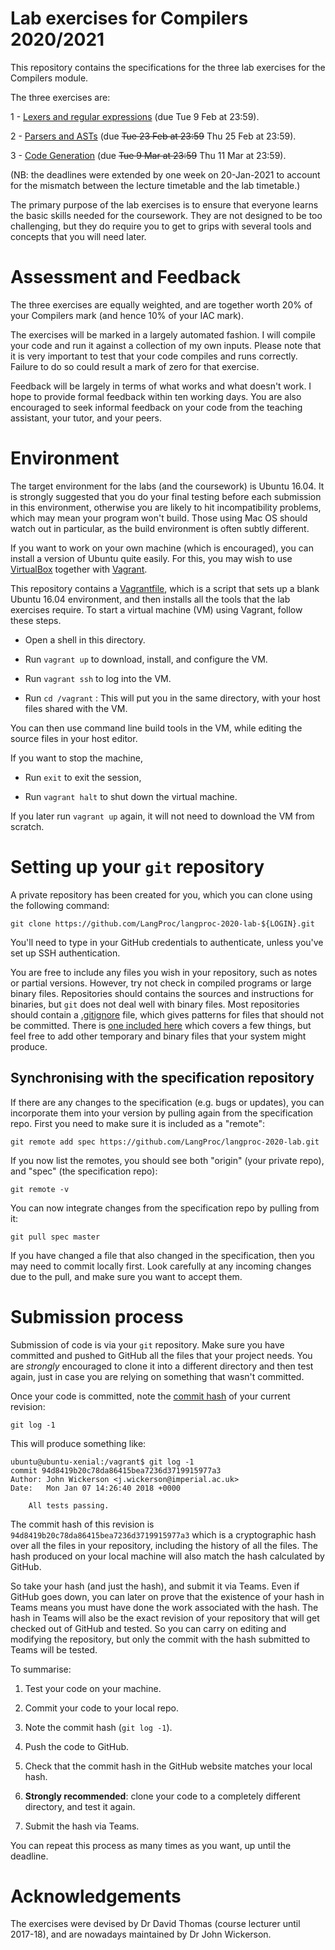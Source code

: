 Lab exercises for Compilers 2020/2021
===============================================

This repository contains the specifications for the three lab exercises for the Compilers module.

The three exercises are:

1 - [Lexers and regular expressions](1-regexes) (due Tue 9 Feb at 23:59).

2 - [Parsers and ASTs](2-parsers) (due ~~Tue 23 Feb at 23:59~~ Thu 25 Feb at 23:59).

3 - [Code Generation](3-codegen) (due ~~Tue 9 Mar at 23:59~~ Thu 11 Mar at 23:59).

(NB: the deadlines were extended by one week on 20-Jan-2021 to account for the mismatch between the lecture timetable and the lab timetable.)

The primary purpose of the lab exercises is to ensure that everyone learns the basic skills needed for the coursework. They are not designed to be too challenging, but they do require you to get to grips with several tools and concepts that you will need later.


Assessment and Feedback
=======================

The three exercises are equally weighted, and are together worth 20% of your Compilers mark (and hence 10% of your IAC mark).

The exercises will be marked in a largely automated fashion. I will compile your code and run it against a collection of my own inputs. Please note that it is very important to test that your code compiles and runs correctly. Failure to do so could result a mark of zero for that exercise.

Feedback will be largely in terms of what works and what doesn't work. I hope to provide formal feedback within ten working days. You are also encouraged to seek informal feedback on your code from the teaching assistant, your tutor, and your peers.


Environment
===========

The target environment for the labs (and the coursework) is Ubuntu 16.04. It is strongly suggested that you do your final testing before each submission in this environment, otherwise you are likely to hit incompatibility problems, which may mean your program won't build. Those using Mac OS should watch out in particular, as the build environment is often subtly different.

If you want to work on your own machine (which is encouraged), you can install a version of Ubuntu quite easily. For this, you may wish to use [VirtualBox](https://www.virtualbox.org/) together with [Vagrant](https://www.vagrantup.com/).

This repository contains a [Vagrantfile](Vagrantfile), which is a script that sets up a blank Ubuntu 16.04 environment, and then installs all the tools that the lab exercises require. To start a virtual machine (VM) using Vagrant, follow these steps.

- Open a shell in this directory.

- Run `vagrant up` to download, install, and configure the VM.

- Run `vagrant ssh` to log into the VM.

- Run `cd /vagrant` : This will put you in the same directory, with
  your host files shared with the VM.

You can then use command line build tools in the VM, while editing
the source files in your host editor.

If you want to stop the machine,

- Run `exit` to exit the session,

- Run `vagrant halt` to shut down the virtual machine.

If you later run `vagrant up` again, it will not need to download the VM from scratch.


Setting up your `git` repository
================================

A private repository has been created for you, which you can clone using the following command:
````
git clone https://github.com/LangProc/langproc-2020-lab-${LOGIN}.git
````
You'll need to type in your GitHub credentials to authenticate, unless
you've set up SSH authentication.

You are free to include any files you wish in your repository, such as notes or partial versions. However, try not check in compiled programs or large binary files. Repositories should contains the sources and instructions for binaries, but `git` does not deal well with binary files. Most repositories should contain a [.gitignore](https://git-scm.com/docs/gitignore) file, which gives patterns for files that should not be committed. There is [one included here](.gitignore) which covers a few things, but feel free to add other temporary and binary files that your system might produce.

Synchronising with the specification repository
-----------------------------------------------

If there are any changes to the specification (e.g. bugs or updates), you can incorporate them into your version by pulling again from the specification repo. First you need to make sure it is included as a "remote":
````
git remote add spec https://github.com/LangProc/langproc-2020-lab.git
````
If you now list the remotes, you should see both "origin" (your private repo), and "spec" (the specification repo):
````
git remote -v
````
You can now integrate changes from the specification repo by pulling from it:
````
git pull spec master
````

If you have changed a file that also changed in the specification, then you may need to commit locally first. Look carefully at any incoming changes due to the pull, and make sure you want to accept them.

Submission process
==================

Submission of code is via your `git` repository. Make sure you have committed and pushed to GitHub all the files that your project needs. You are _strongly_ encouraged to clone it into a different directory and then test again, just in case you are relying on something that wasn't committed.

Once your code is committed, note the [commit hash](https://blog.thoughtram.io/git/2014/11/18/the-anatomy-of-a-git-commit.html)
of your current revision:

````
git log -1
````
This will produce something like:
````
ubuntu@ubuntu-xenial:/vagrant$ git log -1
commit 94d8419b20c78da86415bea7236d3719915977a3
Author: John Wickerson <j.wickerson@imperial.ac.uk>
Date:   Mon Jan 07 14:26:40 2018 +0000

    All tests passing.
````

The commit hash of this revision is `94d8419b20c78da86415bea7236d3719915977a3`
which is a cryptographic hash over all the files in your
repository, including the history of all the files. The hash produced
on your local machine will also match the hash calculated
by GitHub.

So take your hash (and just the hash), and submit it via Teams.  Even if GitHub goes down, you can later on prove that the existence of your hash in Teams means you must have done the work associated with the hash.  The hash in Teams will also be the exact revision of your repository that will get checked out of GitHub and tested. So you can carry on editing and modifying the repository, but only the commit with the hash submitted to Teams will be tested.

To summarise:

1. Test your code on your machine.

2. Commit your code to your local repo.

3. Note the commit hash (`git log -1`).

4. Push the code to GitHub.

5. Check that the commit hash in the GitHub website matches your local hash.

6. **Strongly recommended**: clone your code to a completely different directory,
    and test it again.

7. Submit the hash via Teams.

You can repeat this process as many times as you want, up until the deadline.

Acknowledgements
================

The exercises were devised by Dr David Thomas (course lecturer until 2017-18), and are nowadays maintained by Dr John Wickerson.
